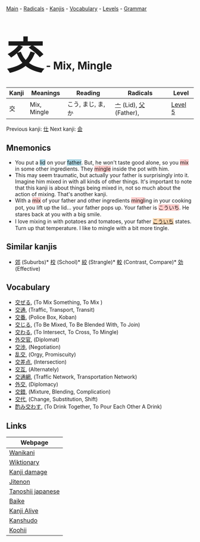 <style> bigfont {font-size: 100px}</style>
[Main](../index.md) -
[Radicals](../radicals.md) -
[Kanjis](../kanjis.md) -
[Vocabulary](../vocabulary.md) -
[Levels](../levels.md) -
[Grammar](../grammar.md)
# <bigfont> 交</bigfont> - Mix, Mingle 

| Kanji | Meanings | Reading | Radicals | Level |
| --- | --- | --- | --- | --- |
| 交 | Mix, Mingle | こう, まじ, ま, か | [亠](../radicals/亠.md) (Lid), [父](../radicals/父.md) (Father),  | [Level 5](../levels/wk_level5.md) |

Previous kanji: [仕](仕.md) Next kanji: [会](会.md) 

## Mnemonics
 * You put a <span style="background-color:#ADD8E6"> lid</span> on your <span style="background-color:#ADD8E6"> father</span>. But, he won't taste good alone, so you <span style="background-color:#ffcccb"> mix</span> in some other ingredients. They <span style="background-color:#ffcccb"> mingle</span> inside the pot with him.
* This may seem traumatic, but actually your father is surprisingly into it. Imagine him mixed in with all kinds of other things. It's important to note that this kanji is about things being mixed in, not so much about the action of mixing. That's another kanji. 
* With a <span style="background-color:#ffcccb"> mix</span> of your father and other ingredients <span style="background-color:#ffcccb"> mingl</span>ing in your cooking pot, you lift up the lid... your father pops up. Your father is <span style="background-color:#ffcccb"> こういち</span>. He stares back at you with a big smile.
* I love mixing in with potatoes and tomatoes, your father <span style="background-color:#fed8b1"> [こういち](https://jisho.org/search/こういち)</span> states. Turn up that temperature. I like to mingle with a bit more tingle.


## Similar kanjis
 * [郊](郊.md) (Suburbs)* [校](校.md) (School)* [絞](絞.md) (Strangle)* [較](較.md) (Contrast, Compare)* [効](効.md) (Effective)


## Vocabulary
 * [交ぜる](../vocabulary/交.md), (To Mix Something, To Mix )
* [交通](../vocabulary/交.md), (Traffic, Transport, Transit)
* [交番](../vocabulary/交.md), (Police Box, Koban)
* [交じる](../vocabulary/交.md), (To Be Mixed, To Be Blended With, To Join)
* [交わる](../vocabulary/交.md), (To Intersect, To Cross, To Mingle)
* [外交官](../vocabulary/交.md), (Diplomat)
* [交渉](../vocabulary/交.md), (Negotiation)
* [乱交](../vocabulary/交.md), (Orgy, Promiscuity)
* [交差点](../vocabulary/交.md), (Intersection)
* [交互](../vocabulary/交.md), (Alternately)
* [交通網](../vocabulary/交.md), (Traffic Network, Transportation Network)
* [外交](../vocabulary/交.md), (Diplomacy)
* [交錯](../vocabulary/交.md), (Mixture, Blending, Complication)
* [交代](../vocabulary/交.md), (Change, Substitution, Shift)
* [酌み交わす](../vocabulary/交.md), (To Drink Together, To Pour Each Other A Drink)



## Links 

| Webpage |
| --- |
| [Wanikani          ](https://www.wanikani.com/kanji/交) |
| [Wiktionary        ](https://en.wiktionary.org/wiki/交) |
| [Kanji damage      ](http://www.kanjidamage.com/kanji/search?utf8=✓&q=交) |
| [Jitenon           ](https://jitenon.com/kanji/交) |
| [Tanoshii japanese ](https://www.tanoshiijapanese.com/dictionary/kanji.cfm?k=交) |
| [Baike             ](https://baike.baidu.com/item/交) |
| [Kanji Alive       ](https://app.kanjialive.com/交) |
| [Kanshudo          ](https://www.kanshudo.com/searchmn?q=交) |
| [Koohii            ](https://kanji.koohii.com/study/kanji/交) |
